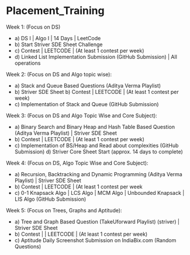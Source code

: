 # Placement_Training
Week 1: (Focus on DS) 
- a) DS I | Algo I | 14 Days | LeetCode 
- b) Start Striver SDE Sheet Challenge  
- c) Contest | LEETCODE | (At least 1 contest per week) 
- d) Linked List Implementation Submission (GitHub Submission) | All operations 

Week 2: (Focus on DS and Algo topic wise): 
- a) Stack and Queue Based Questions (Aditya Verma Playlist)
- b) Striver SDE Sheet b) Contest | LEETCODE | (At least 1 contest per week)
- c) Implementation of Stack and Queue (GitHub Submission) 

Week 3: (Focus on DS and Algo Topic Wise and Core Subject): 
- a) Binary Search and Binary Heap and Hash Table Based Question (Aditya Verma  Playlist) | Striver SDE Sheet
- b) Contest | LEETCODE | (At least 1 contest per week) 
- c) Implementation of BS/Heap and Read about complexities (GitHub Submission) d) Striver Core Sheet Start (approx. 14 days to complete)

Week 4: (Focus on DS, Algo Topic Wise and Core Subject): 
- a) Recursion, Backtracking and Dynamic Programming (Aditya Verma Playlist) |  Striver SDE Sheet 
- b) Contest | LEETCODE | (At least 1 contest per week 
- c) 0-1 Knapsack Algo | LCS Algo | MCM Algo | Unbounded Knapsack | LIS Algo  (GitHub Submission) 

Week 5: (Focus on Trees, Graphs and Aptitude): 
- a) Tree and Graph Based Question (TakeUforward Playlist) (striver) | Striver SDE Sheet 
- b) Contest | | LEETCODE | (At least 1 contest per week) 
- c) Aptitude Daily Screenshot Submission on IndiaBix.com (Random Questions) 
